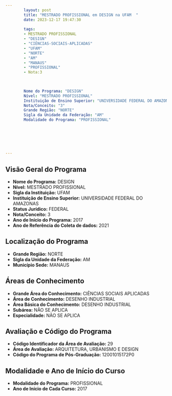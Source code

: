 ```yaml
---
        layout: post
        title: "MESTRADO PROFISSIONAL em DESIGN na UFAM  "
        date: 2023-12-17 19:47:30
     
        tags:
        - MESTRADO PROFISSIONAL
        - "DESIGN"
        - "CIÊNCIAS-SOCIAIS-APLICADAS"
        - "UFAM"
        - "NORTE"
        - "AM"
        - "MANAUS"
        - "PROFISSIONAL"
        - Nota:3
        
        

        Nome do Programa: "DESIGN"
        Nível: "MESTRADO PROFISSIONAL"
        Instituição de Ensino Superior: "UNIVERSIDADE FEDERAL DO AMAZONAS"
        Nota/Conceito: "3"
        Grande Região: "NORTE"
        Sigla da Unidade da Federação: "AM"
        Modalidade do Programa: "PROFISSIONAL"
        
        
        
        
        
        
---
```

## Visão Geral do Programa
- **Nome do Programa:** DESIGN
- **Nível:** MESTRADO PROFISSIONAL
- **Sigla da Instituição:** UFAM
- **Instituição de Ensino Superior:** UNIVERSIDADE FEDERAL DO AMAZONAS
- **Status Jurídico:** FEDERAL
- **Nota/Conceito:** 3
- **Ano de Início do Programa:** 2017
- **Ano de Referência do Coleta de dados:** 2021

## Localização do Programa
- **Grande Região:** NORTE
- **Sigla da Unidade da Federação:** AM
- **Município Sede:** MANAUS

## Áreas de Conhecimento
- **Grande Área do Conhecimento:** CIÊNCIAS SOCIAIS APLICADAS
- **Área de Conhecimento:** DESENHO INDUSTRIAL
- **Área Básica do Conhecimento:** DESENHO INDUSTRIAL
- **Subárea:** NÃO SE APLICA
- **Especialidade:** NÃO SE APLICA

## Avaliação e Código do Programa
- **Código Identificador da Área de Avaliação:** 29
- **Área de Avaliação:** ARQUITETURA, URBANISMO E DESIGN
- **Código do Programa de Pós-Graduação:** 12001015172P0


## Modalidade e Ano de Início do Curso
- **Modalidade do Programa:** PROFISSIONAL
- **Ano de Início de Cada Curso:** 2017
